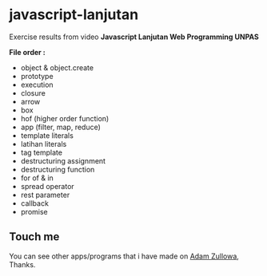 # javascript-lanjutan

Exercise results from video **Javascript Lanjutan Web Programming UNPAS**

**File order :**

- object & object.create
- prototype
- execution
- closure
- arrow
- box
- hof (higher order function)
- app (filter, map, reduce)
- template literals
- latihan literals
- tag template
- destructuring assignment
- destructuring function
- for of & in
- spread operator
- rest parameter
- callback
- promise

## Touch me

You can see other apps/programs that i have made on <a href="https://adamzullowa06.github.io/">Adam Zullowa</a>, Thanks.
